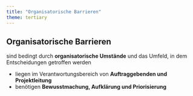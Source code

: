 ```yaml
---
title: "Organisatorische Barrieren"
theme: tertiary
---
```

## Organisatorische Barrieren

sind bedingt durch **organisatorische Umstände** und das Umfeld, in dem Entscheidungen getroffen werden

<ul>
    <li>liegen im Verantwortungsbereich von <strong>Auftraggebenden und Projektleitung</strong></li>
    <li>benötigen <strong>Bewusstmachung, Aufklärung und Priorisierung</strong></li>
</ul>
